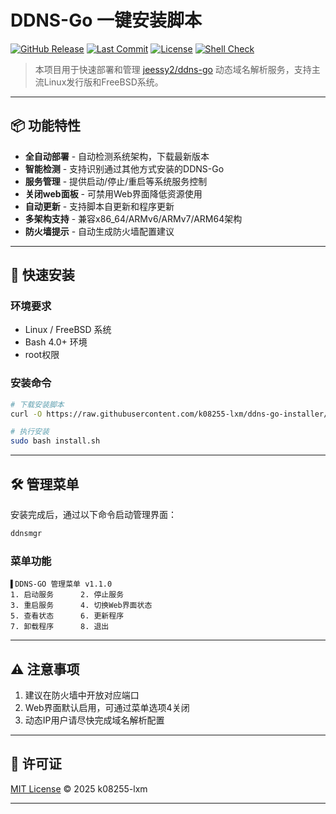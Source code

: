 # DDNS-Go 一键安装脚本

[![GitHub Release](https://img.shields.io/github/v/release/k08255-lxm/ddns-go-installer)](https://github.com/k08255-lxm/ddns-go-installer/releases)
[![Last Commit](https://img.shields.io/github/last-commit/k08255-lxm/ddns-go-installer?style=flat-square)](https://github.com/k08255-lxm/ddns-go-installer/commits/main)
[![License](https://img.shields.io/github/license/k08255-lxm/ddns-go-installer)](LICENSE)
[![Shell Check](https://img.shields.io/badge/shellcheck-passed-brightgreen)](https://www.shellcheck.net)

> 本项目用于快速部署和管理 [jeessy2/ddns-go](https://github.com/jeessy2/ddns-go) 动态域名解析服务，支持主流Linux发行版和FreeBSD系统。

---

## 📦 功能特性

- **全自动部署** - 自动检测系统架构，下载最新版本
- **智能检测** - 支持识别通过其他方式安装的DDNS-Go
- **服务管理** - 提供启动/停止/重启等系统服务控制
- **关闭web面板** - 可禁用Web界面降低资源使用
- **自动更新** - 支持脚本自更新和程序更新
- **多架构支持** - 兼容x86_64/ARMv6/ARMv7/ARM64架构
- **防火墙提示** - 自动生成防火墙配置建议

---

## 🚀 快速安装

### 环境要求
- Linux / FreeBSD 系统
- Bash 4.0+ 环境
- root权限

### 安装命令
```bash
# 下载安装脚本
curl -O https://raw.githubusercontent.com/k08255-lxm/ddns-go-installer/main/install.sh

# 执行安装
sudo bash install.sh
```

---

## 🛠 管理菜单

安装完成后，通过以下命令启动管理界面：
```bash
ddnsmgr
```

### 菜单功能
```
▌DDNS-GO 管理菜单 v1.1.0
1. 启动服务      2. 停止服务
3. 重启服务      4. 切换Web界面状态
5. 查看状态      6. 更新程序
7. 卸载程序      8. 退出
```

---

## ⚠️ 注意事项

1. 建议在防火墙中开放对应端口
3. Web界面默认启用，可通过菜单选项4关闭
4. 动态IP用户请尽快完成域名解析配置

---

## 📜 许可证

[MIT License](LICENSE) © 2025 k08255-lxm

---
